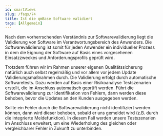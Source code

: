 ```yaml
---
id: smartViews
slug: /faqs/74
title: Ist die qmBase Software validiert
tags: [Allgemein]
---
```

Nach dem vorherrschenden Verständnis zur Softwarevalidierung liegt die Validierung von Software im Verantwortungsbereich des Anwenders. Die Softwarevalidierung ist somit für jeden Anwender ein individueller Prozess in dem die Eignung der Software auf Basis eines vorgesehenen Einsatzzweckes und Anforderungsprofils geprüft wird.

Trotzdem führen wir im Rahmen unserer eigenen Qualitätssicherung natürlich auch selbst regelmäßig und vor allem vor jedem Update Validierungsmaßnahmen durch. Die Validierung erfolgt durch automatische Softwaretests. Dazu werden auf Basis einer Risikoanalyse Testszenarien erstellt, die im Anschluss automatisch geprüft werden. Führt die Softwarevalidierung zur Identifikation von Fehlern, dann werden diese behoben, bevor die Updates an den Kunden ausgegeben werden.

Sollte ein Fehler durch die Softwarevalidierung nicht identifiziert werden können, dann wird dieser behoben, sobald er uns gemeldet wird (z.B. durch die integrierte Meldefunktion). In diesem Fall werden unsere Testszenarien im Anschluss erweitert, um eine Wiederholung des gleichen oder vergleichbarer Fehler in Zukunft zu unterbinden.